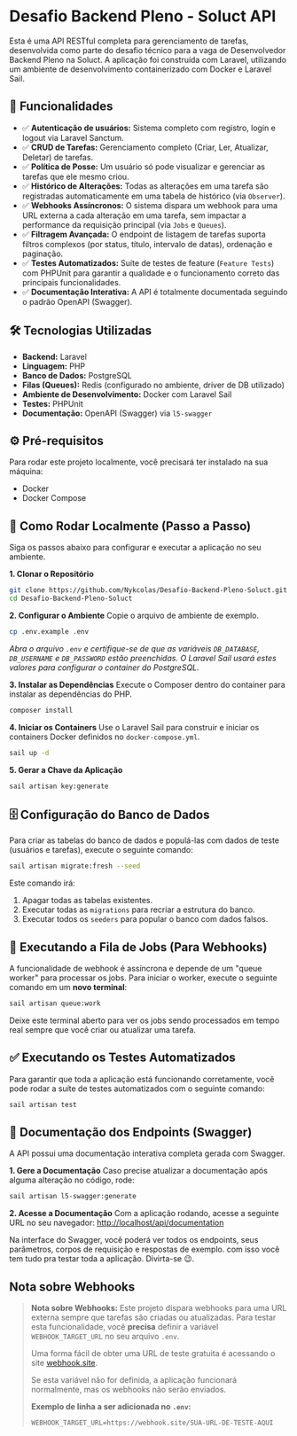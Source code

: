 
# Desafio Backend Pleno - Soluct API

Esta é uma API RESTful completa para gerenciamento de tarefas, desenvolvida como parte do desafio técnico para a vaga de Desenvolvedor Backend Pleno na Soluct. A aplicação foi construída com Laravel, utilizando um ambiente de desenvolvimento containerizado com Docker e Laravel Sail.

## 🚀 Funcionalidades

  - ✅ **Autenticação de usuários:** Sistema completo com registro, login e logout via Laravel Sanctum.
  - ✅ **CRUD de Tarefas:** Gerenciamento completo (Criar, Ler, Atualizar, Deletar) de tarefas.
  - ✅ **Política de Posse:** Um usuário só pode visualizar e gerenciar as tarefas que ele mesmo criou.
  - ✅ **Histórico de Alterações:** Todas as alterações em uma tarefa são registradas automaticamente em uma tabela de histórico (via `Observer`).
  - ✅ **Webhooks Assíncronos:** O sistema dispara um webhook para uma URL externa a cada alteração em uma tarefa, sem impactar a performance da requisição principal (via `Jobs` e `Queues`).
  - ✅ **Filtragem Avançada:** O endpoint de listagem de tarefas suporta filtros complexos (por status, título, intervalo de datas), ordenação e paginação.
  - ✅ **Testes Automatizados:** Suíte de testes de feature (`Feature Tests`) com PHPUnit para garantir a qualidade e o funcionamento correto das principais funcionalidades.
  - ✅ **Documentação Interativa:** A API é totalmente documentada seguindo o padrão OpenAPI (Swagger).

## 🛠️ Tecnologias Utilizadas

  - **Backend:** Laravel
  - **Linguagem:** PHP
  - **Banco de Dados:** PostgreSQL
  - **Filas (Queues):** Redis (configurado no ambiente, driver de DB utilizado)
  - **Ambiente de Desenvolvimento:** Docker com Laravel Sail
  - **Testes:** PHPUnit
  - **Documentação:** OpenAPI (Swagger) via `l5-swagger`

## ⚙️ Pré-requisitos

Para rodar este projeto localmente, você precisará ter instalado na sua máquina:

  - Docker
  - Docker Compose

## 🚀 Como Rodar Localmente (Passo a Passo)

Siga os passos abaixo para configurar e executar a aplicação no seu ambiente.

**1. Clonar o Repositório**

```bash
git clone https://github.com/Nykcolas/Desafio-Backend-Pleno-Soluct.git
cd Desafio-Backend-Pleno-Soluct
```

**2. Configurar o Ambiente**
Copie o arquivo de ambiente de exemplo.

```bash
cp .env.example .env
```

*Abra o arquivo `.env` e certifique-se de que as variáveis `DB_DATABASE`, `DB_USERNAME` e `DB_PASSWORD` estão preenchidas. O Laravel Sail usará estes valores para configurar o container do PostgreSQL.*

**3. Instalar as Dependências**
Execute o Composer dentro do container para instalar as dependências do PHP.

```bash
composer install
```

**4. Iniciar os Containers**
Use o Laravel Sail para construir e iniciar os containers Docker definidos no `docker-compose.yml`.

```bash
sail up -d
```

**5. Gerar a Chave da Aplicação**

```bash
sail artisan key:generate
```

## 🗄️ Configuração do Banco de Dados

Para criar as tabelas do banco de dados e populá-las com dados de teste (usuários e tarefas), execute o seguinte comando:

```bash
sail artisan migrate:fresh --seed
```

Este comando irá:

1.  Apagar todas as tabelas existentes.
2.  Executar todas as `migrations` para recriar a estrutura do banco.
3.  Executar todos os `seeders` para popular o banco com dados falsos.

## 🔄 Executando a Fila de Jobs (Para Webhooks)

A funcionalidade de webhook é assíncrona e depende de um "queue worker" para processar os jobs. Para iniciar o worker, execute o seguinte comando em um **novo terminal**:

```bash
sail artisan queue:work
```

Deixe este terminal aberto para ver os jobs sendo processados em tempo real sempre que você criar ou atualizar uma tarefa.

## ✅ Executando os Testes Automatizados

Para garantir que toda a aplicação está funcionando corretamente, você pode rodar a suíte de testes automatizados com o seguinte comando:

```bash
sail artisan test
```

## 📖 Documentação dos Endpoints (Swagger)

A API possui uma documentação interativa completa gerada com Swagger.

**1. Gere a Documentação**
Caso precise atualizar a documentação após alguma alteração no código, rode:

```bash
sail artisan l5-swagger:generate
```

**2. Acesse a Documentação**
Com a aplicação rodando, acesse a seguinte URL no seu navegador:
[http://localhost/api/documentation](http://localhost/api/documentation)

Na interface do Swagger, você poderá ver todos os endpoints, seus parâmetros, corpos de requisição e respostas de exemplo. com isso você tem tudo pra testar toda a aplicação. Divirta-se 😉.

**Nota sobre Webhooks**
-----

> **Nota sobre Webhooks:** Este projeto dispara webhooks para uma URL externa sempre que tarefas são criadas ou atualizadas. Para testar esta funcionalidade, você **precisa** definir a variável `WEBHOOK_TARGET_URL` no seu arquivo `.env`.
>
> Uma forma fácil de obter uma URL de teste gratuita é acessando o site [webhook.site](https://webhook.site/).
>
> Se esta variável não for definida, a aplicação funcionará normalmente, mas os webhooks não serão enviados.
>
> **Exemplo de linha a ser adicionada no `.env`:**
>
> ```dotenv
> WEBHOOK_TARGET_URL=https://webhook.site/SUA-URL-DE-TESTE-AQUI
> ```
